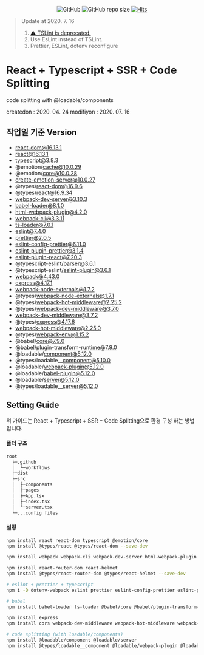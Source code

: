 <div align=center>

![GitHub](https://img.shields.io/github/license/dillonmemo/react_ssr_sample) ![GitHub repo size](https://img.shields.io/github/repo-size/dillonmemo/react_ssr_sample) [![Hits](https://hits.seeyoufarm.com/api/count/incr/badge.svg?url=https%3A%2F%2Fgithub.com%2FDillonMemo%2Freact_ssr_sample)](https://hits.seeyoufarm.com)

</div>

> Update at 2020. 7. 16
>
> 1. [⚠️ TSLint is deprecated.](https://github.com/palantir/tslint)
> 2. Use EsLint instead of TSLint.
> 3. Prettier, ESLint, dotenv reconfigure

# React + Typescript + SSR + Code Splitting

code splitting with @loadable/components

createdon : 2020. 04. 24
modifiyon : 2020. 07. 16

## 작업일 기준 Version

- react-dom@16.13.1
- react@16.13.1
- typescript@3.8.3
- @emotion/cache@10.0.29
- @emotion/core@10.0.28
- create-emotion-server@10.0.27
- @types/react-dom@16.9.6
- @types/react@16.9.34
- webpack-dev-server@3.10.3
- babel-loader@8.1.0
- html-webpack-plugin@4.2.0
- webpack-cli@3.3.11
- ts-loader@7.0.1
- eslint@7.4.0
- prettier@2.0.5
- eslint-config-prettier@6.11.0
- eslint-plugin-prettier@3.1.4
- eslint-plugin-react@7.20.3
- @typescript-eslint/parser@3.6.1
- @typescript-eslint/eslint-plugin@3.6.1
- webpack@4.43.0
- express@4.17.1
- webpack-node-externals@1.7.2
- @types/webpack-node-externals@1.7.1
- @types/webpack-hot-middleware@2.25.2
- @types/webpack-dev-middleware@3.7.0
- webpack-dev-middleware@3.7.2
- @types/express@4.17.6
- webpack-hot-middleware@2.25.0
- @types/webpack-env@1.15.2
- @babel/core@7.9.0
- @babel/plugin-transform-runtime@7.9.0
- @loadable/component@5.12.0
- @types/loadable\_\_component@5.10.0
- @loadable/webpack-plugin@5.12.0
- @loadable/babel-plugin@5.12.0
- @loadable/server@5.12.0
- @types/loadable\_\_server@5.12.0

## Setting Guide

위 가이드는 React + Typescript + SSR + Code Splitting으로 환경 구성 하는 방법 입니다.

#### 폴더 구조

```bash
root
  ├─.github
  │  └─workflows
  ├─dist
  ├─src
  │  ├─components
  │  ├─pages
  │  ├─App.tsx
  │  ├─index.tsx
  │  └─server.tsx
  └─...config files
```

#### 설정

```bash
npm install react react-dom typescript @emotion/core
npm install @types/react @types/react-dom --save-dev

npm install webpack webpack-cli webpack-dev-server html-webpack-plugin --save-dev

npm install react-router-dom react-helmet
npm install @types/react-router-dom @types/react-helmet --save-dev

# eslint + prettier + typescript
npm i -D dotenv-webpack eslint prettier eslint-config-prettier eslint-plugin-prettier eslint-plugin-react @typescript-eslint/eslint-plugin @typescript-eslint/parser

# babel
npm install babel-loader ts-loader @babel/core @babel/plugin-transform-runtime @babel/preset-env @babel/preset-react @babel/preset-typescript --save-dev

npm install express
npm install cors webpack-dev-middleware webpack-hot-middleware webpack-node-externals @types/cors @types/express @types/webpack-dev-middleware @types/webpack-hot-middleware @types/webpack-env --save-dev

# code splitting (with loadable/components)
npm install @loadable/component @loadable/server
npm install @types/loadable__component @loadable/webpack-plugin @loadable/babel-plugin @types/loadable__server @emotion/cache create-emotion-server --save-dev
```
